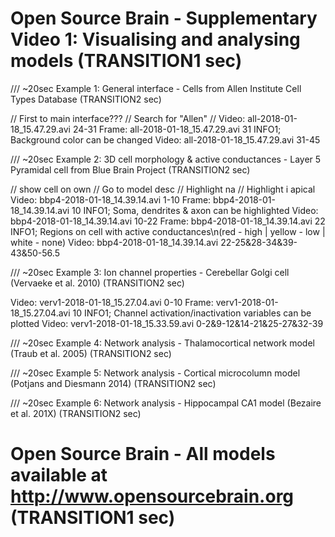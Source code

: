# Open Source Brain - Supplementary Video 1: Visualising and analysing models (TRANSITION1 sec)

/// ~20sec
Example 1: General interface - Cells from Allen Institute Cell Types Database (TRANSITION2 sec)

// First to main interface???
// Search for "Allen"
// 
Video: all-2018-01-18_15.47.29.avi 24-31
Frame: all-2018-01-18_15.47.29.avi 31 INFO1; Background color can be changed
Video: all-2018-01-18_15.47.29.avi 31-45


/// ~20sec
Example 2: 3D cell morphology & active conductances - Layer 5 Pyramidal cell from Blue Brain Project (TRANSITION2 sec)

// show cell on own
// Go to model desc
// Highlight na
// Highlight i apical
Video: bbp4-2018-01-18_14.39.14.avi 1-10
Frame: bbp4-2018-01-18_14.39.14.avi 10 INFO1; Soma, dendrites & axon can be highlighted
Video: bbp4-2018-01-18_14.39.14.avi 10-22
Frame: bbp4-2018-01-18_14.39.14.avi 22 INFO1; Regions on cell with active conductances\n(red - high | yellow - low | white - none)
Video: bbp4-2018-01-18_14.39.14.avi 22-25&28-34&39-43&50-56.5


/// ~20sec
Example 3: Ion channel properties - Cerebellar Golgi cell (Vervaeke et al. 2010) (TRANSITION2 sec)

Video: verv1-2018-01-18_15.27.04.avi 0-10
Frame: verv1-2018-01-18_15.27.04.avi 10 INFO1; Channel activation/inactivation variables can be plotted
Video: verv1-2018-01-18_15.33.59.avi 0-2&9-12&14-21&25-27&32-39

/// ~20sec
Example 4: Network analysis - Thalamocortical network model (Traub et al. 2005) (TRANSITION2 sec)

/// ~20sec
Example 5: Network analysis - Cortical microcolumn model (Potjans and Diesmann 2014) (TRANSITION2 sec)

/// ~20sec
Example 6: Network analysis - Hippocampal CA1 model (Bezaire et al. 201X) (TRANSITION2 sec)


# Open Source Brain - All models available at http://www.opensourcebrain.org (TRANSITION1 sec)
